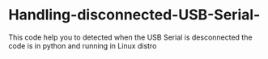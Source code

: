 # Handling-disconnected-USB-Serial-
This code help you to detected when the USB Serial is desconnected the code is in python and running in Linux distro
